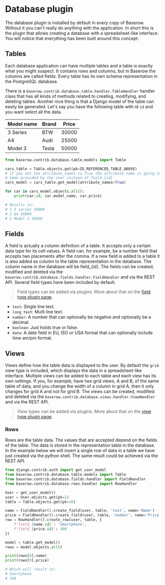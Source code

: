 # Database plugin

The database plugin is installed by default in every copy of Baserow. Without it you 
can't really do anything with the application. In short this is the plugin that allows
creating a database with a spreadsheet-like interface. You will notice that everything
has been built around this concept.

## Tables

Each database application can have multiple tables and a table is exactly what you
might suspect. It contains rows and columns, but in Baserow the columns are called fields. 
Every table has its own schema representation in the PostgreSQL database.

There is a `baserow.contrib.database.table.handler.TableHandler` handler class that has
all kinds of methods related to creating, modifying, and deleting tables. Another nice
thing is that a Django model of the table can easily be generated. Let's say you have 
the following table with id `id` and you want select all the data.

| Model name | Brand | Price |
|------------|-------|-------|
| 3 Series   | BTW   | 30000 |
| A4         | Audi  | 25000 |
| Model 3    | Tesla | 50000 |

```python
from baserow.contrib.database.table.models import Table

cars_table = Table.objects.get(pk=ID_REFERENCED_TABLE_ABOVE)
# If you set the attribute_names to True the attribute name is going to be the field 
# name provided by the user instead of field_{id}
cars_model = cars_table.get_model(attribute_names=True)

for car in cars_model.objects.all():
    print(car.id, car.model_name, car.price)

# Results in:
# 1 3 series 30000
# 2 A4 30000
# 2 Model 3 30000
```

## Fields

A field is actually a column definition of a table. It accepts only a certain data type 
for its cell values. A field can, for example, be a number field that accepts two
placements after the comma. If a new field is added to a table it is also added as
column to the table  representation in the database. The column name in the database
will be field_{id}. The fields can be created, modified and deleted via the 
`baserow.contrib.database.fields.handler.FieldHandler` and via the REST API. Several 
field types have been included by default.

> Field types can be added via plugins. More about that on the 
> [field type plugin page](../plugins/field-type.md).

* `text`: Single line text.
* `long_text`: Multi line text.
* `number`: A number that can optionally be negative and optionally be a decimal.
* `boolean`: Just holds true or false.
* `date`: A date field in EU, ISO or USA format that can optionally include time am/pm 
  format.

## Views

Views define how the table data is displayed to the user. By default the `grid` view 
type is included, which displays the data in a spreadsheet-like interface. Multiple
views can be added to each table and each view has its own settings. If you, for
example, have two grid views, A and B, of the same table of data, and you change the
width of a column in grid A, then it only changes for grid A and not for grid B. The
views can be created, modified and deleted via the 
`baserow.contrib.database.views.handler.ViewHandler` and via the REST API.

> View types can be added via plugins. More about that on the 
> [view type plugin page](../plugins/view-type.md).

### Rows

Rows are the table data. The values that are accepted depend on the fields of the 
table. The data is stored in the representation table in the database. In the example 
below we will insert a single row of data in a table we have just created via the 
python shell. The same result could be achieved via the REST API.

```python
from django.contrib.auth import get_user_model 
from baserow.contrib.database.table.models import Table
from baserow.contrib.database.fields.handler import FieldHandler
from baserow.contrib.database.rows.handler import RowHandler

User = get_user_model()
user = User.objects.get(pk=1)
table = Table.objects.get(pk=10)

name = FieldHandler().create_field(user, table, 'text', name='Name')
price = FieldHandler().create_field(user, table, 'number', name='Price')
row = RowHandler().create_row(user, table, {
    f'field_{name.id}': 'Smartphone',
    f'field_{price.id}': 300
})

model = table.get_model()
rows = model.objects.all()

print(rows[0].name)
print(rows[0].price)

# Which will result in:
# Smartphone
# 300
```
